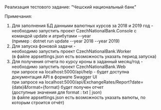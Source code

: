 Реализация тестового задание: "Чешский национальный банк"

Примечания: 

1. Для заполнения БД данными валютных курсов за 2018 и 2019 год -
  <br /> необходимо запустить проект CzechNationalBank.Console с командой update и атрибутами --year 
  <br /> (пример : dotnet run update --year 2018 --year 2019)
2. Для запуска фоновой задачи -
  <br /> необходимо запустить проект CzechNationalBank.Worker
  <br /> (в файле appsettings.json есть возможность указать период запуска)
3. Для получения отчета по курсу кроны в заданный месяц/год -
  <br /> необходимо запустить проект CzechNationalBank.Web
  <br /> при запросе на localhost:5000/api/help - будет доступна документация API в формате Swagger UI 
  <br /> при запросе на localhost:5000/api/ExchangeRates/Report?date={date}&format={format} будет получен отчет
  <br /> (доступные значения для format : txt | json)
  <br /> (в файле appsettings.json есть возможность указать валюты, по которым строится отчёт)
